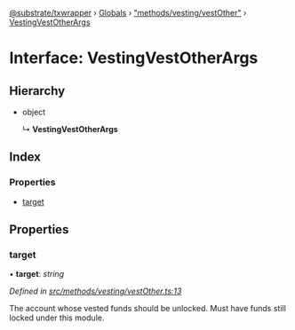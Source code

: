 [@substrate/txwrapper](../README.md) › [Globals](../globals.md) › ["methods/vesting/vestOther"](../modules/_methods_vesting_vestother_.md) › [VestingVestOtherArgs](_methods_vesting_vestother_.vestingvestotherargs.md)

# Interface: VestingVestOtherArgs

## Hierarchy

* object

  ↳ **VestingVestOtherArgs**

## Index

### Properties

* [target](_methods_vesting_vestother_.vestingvestotherargs.md#target)

## Properties

###  target

• **target**: *string*

*Defined in [src/methods/vesting/vestOther.ts:13](https://github.com/paritytech/txwrapper/blob/562ba6e/src/methods/vesting/vestOther.ts#L13)*

The account whose vested funds should be unlocked. Must have funds still
locked under this module.
